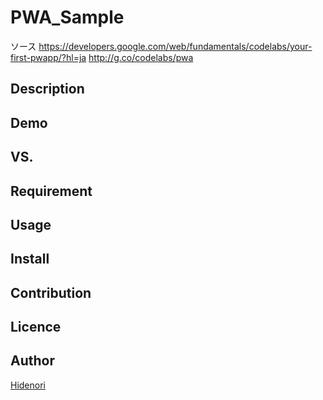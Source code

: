 PWA_Sample
====
ソース
https://developers.google.com/web/fundamentals/codelabs/your-first-pwapp/?hl=ja
http://g.co/codelabs/pwa
## Description

## Demo

## VS. 

## Requirement

## Usage

## Install

## Contribution

## Licence

## Author

[Hidenori](https://github.com/Hidenori0919Tanaka)